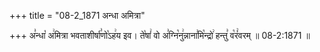 +++
title = "08-2_1871 अन्धा अमित्रा"

+++
अ꣣न्धा꣡ अ꣢मित्रा भवताशीर्षा꣣णो꣡ऽह꣢य इव। ते꣡षां꣢ वो अ꣣ग्नि꣡नु꣢न्नाना꣣मि꣡न्द्रो꣢ हन्तु꣣ व꣡रं꣢वरम् ॥ 08-2:1871 ॥